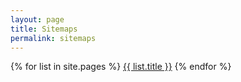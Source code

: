 ```yaml
---
layout: page
title: Sitemaps
permalink: sitemaps
---
```

{% for list in site.pages %}
<a href="{{ list.url | relative_url }}">{{ list.title }}</a>
{% endfor %}